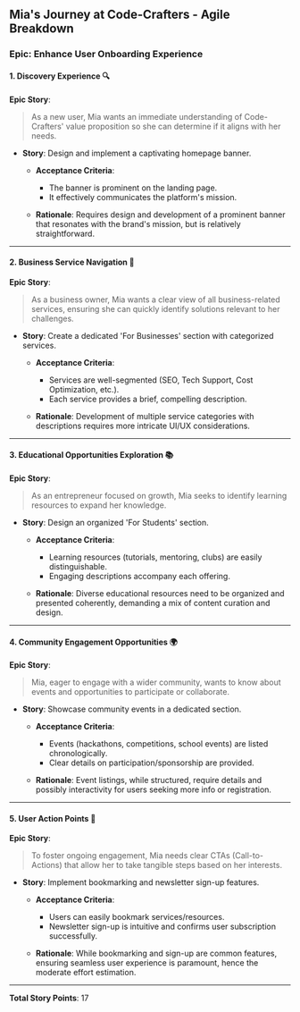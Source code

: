 ## Mia's Journey at Code-Crafters - Agile Breakdown

### Epic: **Enhance User Onboarding Experience**

#### **1. Discovery Experience** 🔍
**Epic Story**: 
> As a new user, Mia wants an immediate understanding of Code-Crafters' value proposition so she can determine if it aligns with her needs.

- **Story**: Design and implement a captivating homepage banner.
  - **Acceptance Criteria**:
    - The banner is prominent on the landing page.
    - It effectively communicates the platform's mission.

  - **Rationale**: Requires design and development of a prominent banner that resonates with the brand's mission, but is relatively straightforward.

---

#### **2. Business Service Navigation** 🏢
**Epic Story**: 
> As a business owner, Mia wants a clear view of all business-related services, ensuring she can quickly identify solutions relevant to her challenges.

- **Story**: Create a dedicated 'For Businesses' section with categorized services.
  - **Acceptance Criteria**:
    - Services are well-segmented (SEO, Tech Support, Cost Optimization, etc.).
    - Each service provides a brief, compelling description.
 
  - **Rationale**: Development of multiple service categories with descriptions requires more intricate UI/UX considerations.

---

#### **3. Educational Opportunities Exploration** 📚
**Epic Story**: 
> As an entrepreneur focused on growth, Mia seeks to identify learning resources to expand her knowledge.

- **Story**: Design an organized 'For Students' section.
  - **Acceptance Criteria**:
    - Learning resources (tutorials, mentoring, clubs) are easily distinguishable.
    - Engaging descriptions accompany each offering.
  
  - **Rationale**: Diverse educational resources need to be organized and presented coherently, demanding a mix of content curation and design.

---

#### **4. Community Engagement Opportunities** 🌍
**Epic Story**: 
> Mia, eager to engage with a wider community, wants to know about events and opportunities to participate or collaborate.

- **Story**: Showcase community events in a dedicated section.
  - **Acceptance Criteria**:
    - Events (hackathons, competitions, school events) are listed chronologically.
    - Clear details on participation/sponsorship are provided.

  - **Rationale**: Event listings, while structured, require details and possibly interactivity for users seeking more info or registration.

---

#### **5. User Action Points** 📝
**Epic Story**: 
> To foster ongoing engagement, Mia needs clear CTAs (Call-to-Actions) that allow her to take tangible steps based on her interests.

- **Story**: Implement bookmarking and newsletter sign-up features.
  - **Acceptance Criteria**:
    - Users can easily bookmark services/resources.
    - Newsletter sign-up is intuitive and confirms user subscription successfully.

  - **Rationale**: While bookmarking and sign-up are common features, ensuring seamless user experience is paramount, hence the moderate effort estimation.

---

**Total Story Points**: 17

